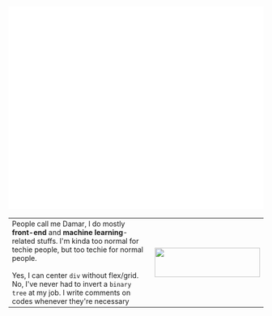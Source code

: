 <img src="header.svg" width="800" height="400" alt="Click to see the source">
<table border="0" cellspacing="0" cellpadding="0">
 <tr>
    <td>
      People call me Damar, I do mostly <b>front-end</b> and <b>machine learning</b>-related stuffs. I'm kinda too normal for techie people, but too techie for normal people.<br><br> Yes, I can center <code>div</code> without flex/grid. No, I've never had to invert a <code>binary tree</code> at my job. I write comments on codes whenever they're necessary
    </td>
    <td valign="middle">
<p align="center">
     <img width="208" height="0"/>
     <a href="https://stackoverflow.com/users/7552340/damzaky" style="display: block"><img style="display: block" src="https://stackoverflow.com/users/flair/7552340.png" width="208" height="58"/></a>
    <img width="208" height="0"/>
</p>
    </td>
 </tr>
</table>
